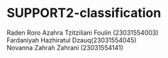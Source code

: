 # SUPPORT2-classification

Raden Roro Azahra Tzitziliani Foulin (23031554003)  
Fardaniyah Hazhiratul Dzauq(23031554045)  
Novanna Zahrah Zahrani (23031554141)
